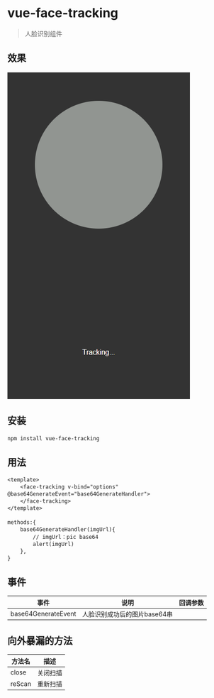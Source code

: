 # vue-face-tracking

> 人脸识别组件

## 效果
![输入图片说明](sample1639020755(1).jpg)

## 安装

``` bash
npm install vue-face-tracking
```
## 用法
```
<template>
    <face-tracking v-bind="options" @base64GenerateEvent="base64GenerateHandler">
    </face-tracking>
</template>

methods:{
    base64GenerateHandler(imgUrl){
    	// imgUrl：pic base64
        alert(imgUrl)
    },
}
```

## 事件

| 事件                | 说明                         | 回调参数 |
| ------------------- | ---------------------------- | -------- |
| base64GenerateEvent | 人脸识别成功后的图片base64串 |          |

## 向外暴漏的方法

| 方法名 | 描述     |
| ------ | -------- |
| close  | 关闭扫描 |
| reScan | 重新扫描 |


